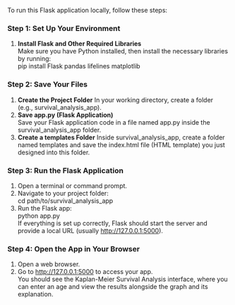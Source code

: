 To run this Flask application locally, follow these steps:<br>
### Step 1: Set Up Your Environment<br>
1. **Install Flask and Other Required Libraries**<br>
   Make sure you have Python installed, then install the necessary libraries by running:<br>
   pip install Flask pandas lifelines matplotlib<br>
### Step 2: Save Your Files<br>
1. **Create the Project Folder** 
   In your working directory, create a folder (e.g., survival_analysis_app).<br>
2. **Save app.py  (Flask Application)**<br>
   Save your Flask application code in a file named app.py inside the survival_analysis_app folder.<br>
3. **Create a templates Folder**
   Inside survival_analysis_app, create a folder named templates and save the index.html file (HTML template) you just designed into this folder.<br>
### Step 3: Run the Flask Application<br>
1. Open a terminal or command prompt.<br>
2. Navigate to your project folder:<br>
   cd path/to/survival_analysis_app<br>
3. Run the Flask app:<br>
   python app.py<br>
   If everything is set up correctly, Flask should start the server and provide a local URL (usually http://127.0.0.1:5000).<br>
### Step 4: Open the App in Your Browser<br>
1. Open a web browser.<br>
2. Go to http://127.0.0.1:5000 to access your app.<br>
You should see the Kaplan-Meier Survival Analysis interface, where you can enter an age and view the results alongside the graph and its explanation.<br>
